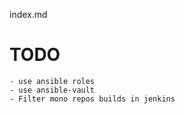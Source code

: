 index.md

# TODO

    - use ansible roles
    - use ansible-vault
    - Filter mono repos builds in jenkins
